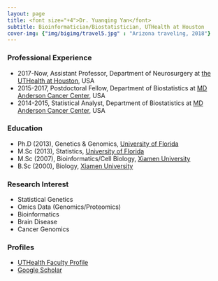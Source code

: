 ```yaml
---
layout: page
title: <font size="+4">Dr. Yuanqing Yan</font> 
subtitle: Bioinformatician/Biostatistician, UTHealth at Houston
cover-img: {"img/bigimg/travel5.jpg" : "Arizona traveling, 2018"}
---
```


### Professional Experience
* 2017-Now, Assistant Professor, Department of Neurosurgery at [the UTHealth at Houston](https://www.uth.edu/), USA
* 2015-2017, Postdoctoral Fellow, Department of Biostatistics at [MD Anderson Cancer Center](https://www.mdanderson.org/), USA
* 2014-2015, Statistical Analyst, Department of Biostatistics at [MD Anderson Cancer Center](https://www.mdanderson.org/), USA

### Education
* Ph.D (2013), Genetics & Genomics, [University of Florida](http://www.ufl.edu)
* M.Sc (2013), Statistics, [University of Florida](http://www.ufl.edu)
* M.Sc (2007), Bioinformatics/Cell Biology, [Xiamen University](http://www.xmu.edu.cn/)
* B.Sc (2000), Biology, [Xiamen University](http://www.xmu.edu.cn/)

### Research Interest
* Statistical Genetics
* Omics Data (Genomics/Proteomics)
* Bioinformatics
* Brain Disease
* Cancer Genomics

### Profiles
* [UTHealth Faculty Profile](https://med.uth.edu/neurosurgery/faculty/yuanqing-yan/)
* [Google Scholar](https://scholar.google.com/citations?user=ykAmIWEAAAAJ&hl=en)
